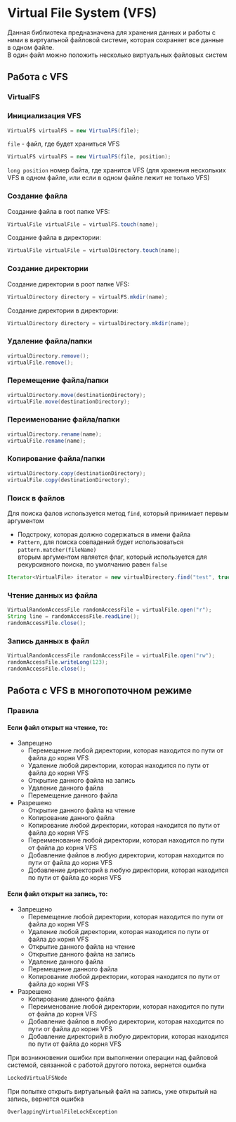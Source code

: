 # Virtual File System (VFS)
Данная библиотека предназначена для хранения данных и работы с ними в виртуальной файловой системе, которая сохраняет все данные в одном файле.  
В один файл можно положить несколько виртуальных файловых систем

## Работа с VFS

### VirtualFS

### Инициализация VFS
```java
VirtualFS virtualFS = new VirtualFS(file);
```

```file``` - файл, где будет храниться VFS  
```java
VirtualFS virtualFS = new VirtualFS(file, position);
```
`long position` номер байта, где хранится VFS (для хранения нескольких VFS в одном файле, 
или если в одном файле лежит не только VFS)

### Создание файла
Создание файла в root папке VFS:
```java
VirtualFile virtualFile = virtualFS.touch(name);
```
Создание файла в директории:
```java
VirtualFile virtualFile = virtualDirectory.touch(name);
```
### Создание директории
Создание директории в роот папке VFS:
```java
VirtualDirectory directory = virtualFS.mkdir(name);
```
Создание директории в директории:
```java
VirtualDirectory directory = virtualDirectory.mkdir(name);
```

### Удаление файла/папки
```java
virtualDirectory.remove();
virtualFile.remove();
```

### Перемещение файла/папки
```java
virtualDirectory.move(destinationDirectory);
virtualFile.move(destinationDirectory);
```


### Переименование файла/папки
```java
virtualDirectory.rename(name);
virtualFile.rename(name);
```

### Копирование файла/папки
```java
virtualDirectory.copy(destinationDirectory);
virtualFile.copy(destinationDirectory);
```

### Поиск в файлов
Для поиска фалов используется метод ```find```, который принимает первым аргументом
* Подстроку, которая должно содержаться в имени файла
* ```Pattern```, для поиска совпадений будет использоваться ```pattern.matcher(fileName)```  
вторым аргументом является флаг, который используется для рекурсивного поиска, по умолчанию равен ```false```

```java
Iterator<VirtualFile> iterator = new virtualDirectory.find("test", true);
```

### Чтение данных из файла
```java
VirtualRandomAccessFile randomAccessFile = virtualFile.open("r");
String line = randomAccessFile.readLine();
randomAccessFile.close();
```

### Запись данных в файл
```java
VirtualRandomAccessFile randomAccessFile = virtualFile.open("rw");
randomAccessFile.writeLong(123);
randomAccessFile.close();
```

## Работа с VFS в многопоточном режиме
### Правила
#### Если файл открыт на чтение, то:
* Запрещено
  + Перемещение любой директории, которая находится по пути от файла до корня VFS
  + Удаление любой директории, которая находится по пути от файла до корня VFS
  + Открытие данного файла на запись
  + Удаление данного файла
  + Перемещение данного файла
* Разрешено
  + Открытие данного файла на чтение
  + Копирование данного файла
  + Копирование любой директории, которая находится по пути от файла до корня VFS
  + Переименование любой директории, которая находится по пути от файла до корня VFS
  + Добавление файлов в любую директории, которая находится по пути от файла до корня VFS
  + Добавление директорий в любую директории, которая находится по пути от файла до корня VFS



#### Если файл открыт на запись, то:
* Запрещено
  + Перемещение любой директории, которая находится по пути от файла до корня VFS
  + Удаление любой директории, которая находится по пути от файла до корня VFS
  + Открытие данного файла на чтение
  + Открытие данного файла на запись
  + Удаление данного файла
  + Перемещение данного файла
  + Копирование любой директории, которая находится по пути от файла до корня VFS
* Разрешено
  + Копирование данного файла
  + Переименование любой директории, которая находится по пути от файла до корня VFS
  + Добавление файлов в любую директории, которая находится по пути от файла до корня VFS
  + Добавление директорий в любую директории, которая находится по пути от файла до корня VFS
  
При возникновении ошибки при выполнении операции над файловой системой, связанной с работой другого потока, вернется ошибка 
```java
LockedVirtualFSNode
```
При попытке открыть виртуальный файл на запись, уже открытый на запись, вернется ошибка
```java
OverlappingVirtualFileLockException
```
